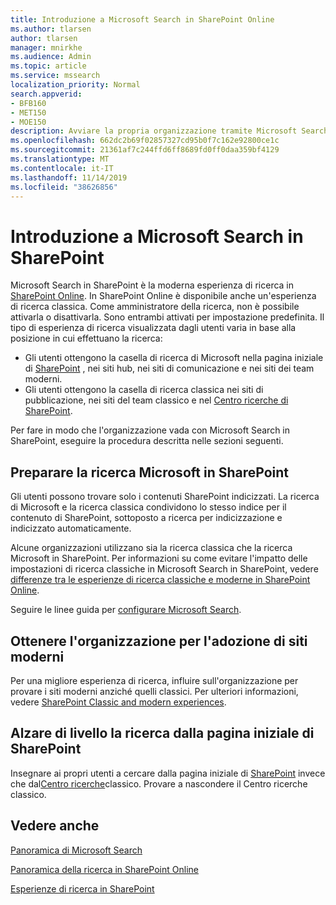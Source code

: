 ```yaml
---
title: Introduzione a Microsoft Search in SharePoint Online
ms.author: tlarsen
author: tlarsen
manager: mnirkhe
ms.audience: Admin
ms.topic: article
ms.service: mssearch
localization_priority: Normal
search.appverid:
- BFB160
- MET150
- MOE150
description: Avviare la propria organizzazione tramite Microsoft Search in SharePoint Online
ms.openlocfilehash: 662dc2b69f02857327cd95b0f7c162e92800ce1c
ms.sourcegitcommit: 21361af7c244ffd6ff8689fd0ff0daa359bf4129
ms.translationtype: MT
ms.contentlocale: it-IT
ms.lasthandoff: 11/14/2019
ms.locfileid: "38626856"
---
```

# <a name="get-started-with-microsoft-search-in-sharepoint"></a>Introduzione a Microsoft Search in SharePoint

Microsoft Search in SharePoint è la moderna esperienza di ricerca in [SharePoint Online](https://products.office.com/sharepoint/collaboration). In SharePoint Online è disponibile anche un'esperienza di ricerca classica. Come amministratore della ricerca, non è possibile attivarla o disattivarla. Sono entrambi attivati per impostazione predefinita. Il tipo di esperienza di ricerca visualizzata dagli utenti varia in base alla posizione in cui effettuano la ricerca:

- Gli utenti ottengono la casella di ricerca di Microsoft nella pagina iniziale di [SharePoint](http://sharepoint.com/) , nei siti hub, nei siti di comunicazione e nei siti dei team moderni.
- Gli utenti ottengono la casella di ricerca classica nei siti di pubblicazione, nei siti del team classico e nel [Centro ricerche di SharePoint](https://docs.microsoft.com/sharepoint/manage-search-center).

Per fare in modo che l'organizzazione vada con Microsoft Search in SharePoint, eseguire la procedura descritta nelle sezioni seguenti.

## <a name="prepare-for-microsoft-search-in-sharepoint"></a>Preparare la ricerca Microsoft in SharePoint

Gli utenti possono trovare solo i contenuti SharePoint indicizzati. La ricerca di Microsoft e la ricerca classica condividono lo stesso indice per il contenuto di SharePoint, sottoposto a ricerca per indicizzazione e indicizzato automaticamente. 

Alcune organizzazioni utilizzano sia la ricerca classica che la ricerca Microsoft in SharePoint. Per informazioni su come evitare l'impatto delle impostazioni di ricerca classiche in Microsoft Search in SharePoint, vedere [differenze tra le esperienze di ricerca classiche e moderne in SharePoint Online](https://docs.microsoft.com/sharepoint/differences-classic-modern-search).

Seguire le linee guida per [configurare Microsoft Search](set-up-microsoft-search.md).


## <a name="get-your-organization-to-adopt-modern-sites"></a>Ottenere l'organizzazione per l'adozione di siti moderni

Per una migliore esperienza di ricerca, influire sull'organizzazione per provare i siti moderni anziché quelli classici. Per ulteriori informazioni, vedere [SharePoint Classic and modern experiences](https://support.office.com/article/SharePoint-classic-and-modern-experiences-5725c103-505d-4a6e-9350-300d3ec7d73f).

## <a name="promote-searching-from-the-sharepoint-start-page"></a>Alzare di livello la ricerca dalla pagina iniziale di SharePoint

Insegnare ai propri utenti a cercare dalla pagina iniziale di [SharePoint](http://sharepoint.com/) invece che dal[Centro ricerche](https://docs.microsoft.com/sharepoint/manage-search-center)classico. Provare a nascondere il Centro ricerche classico.

## <a name="see-also"></a>Vedere anche
[Panoramica di Microsoft Search](overview-microsoft-search.md)

[Panoramica della ricerca in SharePoint Online](https://docs.microsoft.com/sharepoint/overview-of-search)

[Esperienze di ricerca in SharePoint](https://docs.microsoft.com/sharepoint/get-started-with-modern-search-experience)